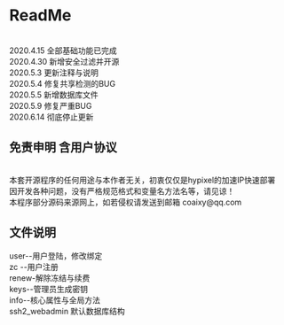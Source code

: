<h1>ReadMe</h1>
<br>
2020.4.15 全部基础功能已完成
<br>
2020.4.30 新增安全过滤并开源
<br>
2020.5.3 更新注释与说明
<br>
2020.5.4 修复共享检测的BUG
<br>
2020.5.5 新增数据库文件
<br>
2020.5.9 修复严重BUG
<br>
2020.6.14 彻底停止更新
<br>
<h2>免责申明 含用户协议</h2>
<br>
本套开源程序的任何用途与本作者无关，初衷仅仅是hypixel的加速IP快速部署<br>
因开发各种问题，没有严格规范格式和变量名方法名等，请见谅！
<br>
本程序部分源码来源网上，如若侵权请发送到邮箱 coaixy@qq.com
<h2>文件说明</h2>
user--用户登陆，修改绑定<br>
zc  --用户注册<br>
renew-解除冻结与续费<br>
keys--管理员生成密钥<br>
info--核心属性与全局方法<br>
ssh2_webadmin 默认数据库结构<br>

